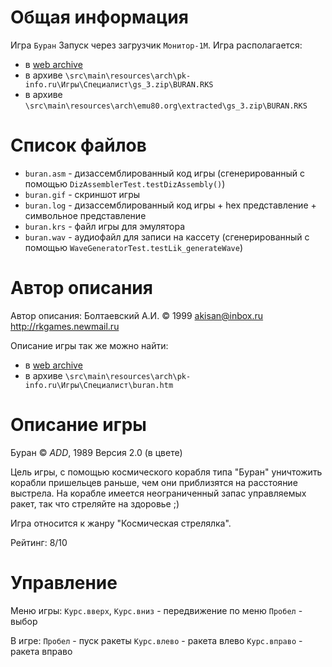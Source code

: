 # Общая информация

Игра `Буран`
Запуск через загрузчик `Монитор-1М`.
Игра располагается:
- в [web archive](https://web.archive.org/web/20170318070429fw_/http://www.pk-info.ru/arhiv/spec/buran.zip)
- в архиве `\src\main\resources\arch\pk-info.ru\Игры\Специалист\gs_3.zip\BURAN.RKS`
- в архиве `\src\main\resources\arch\emu80.org\extracted\gs_3.zip\BURAN.RKS`

# Список файлов

- `buran.asm` - дизассемблированный код игры (сгенерированный с помощью `DizAssemblerTest.testDizAssembly()`)
- `buran.gif` - скриншот игры
- `buran.log` - дизассемблированный код игры + hex представление + символьное представление 
- `buran.krs` - файл игры для эмулятора
- `buran.wav` - аудиофайл для записи на кассету (сгенерированный с помощью `WaveGeneratorTest.testLik_generateWave`) 

# Автор описания

Автор описания: Болтаевский А.И.
© 1999
akisan@inbox.ru
http://rkgames.newmail.ru

Описание игры так же можно найти:
- в [web archive](https://web.archive.org/web/20170318070429fw_/http://www.pk-info.ru/spec3/buran.html) 
- в архиве `\src\main\resources\arch\pk-info.ru\Игры\Специалист\buran.htm`

# Описание игры

Буран © *ADD*, 1989
Версия 2.0 (в цвете)

Цель игры, с помощью космического корабля типа "Буран" уничтожить корабли пришельцев раньше, чем они
приблизятся на расстояние выстрела. На корабле имеется неограниченный запас управляемых ракет, так что 
стреляйте на здоровье ;)

Игра относится к жанру "Космическая стрелялка".

Рейтинг: 8/10

# Управление 

Меню игры:
`Курс.вверх`, `Курс.вниз` - передвижение по меню
`Пробел` - выбор

В игре:
`Пробел` - пуск ракеты
`Курс.влево` - ракета влево
`Курс.вправо` - ракета вправо